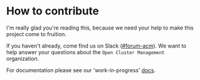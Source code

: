 # How to contribute

I'm really glad you're reading this, because we need your help to make this project come to fruition.

If you haven't already, come find us on Slack ([#forum-acm](https://coreos.slack.com/archives/CTDEY6EEA)). We want to help answer your questions about the `Open Cluster Management` organization.

For documentation please see our 'work-in-progress' [docs](https://github.com/open-cluster-management/rhacm-docs/blob/doc_prod/README.md).
